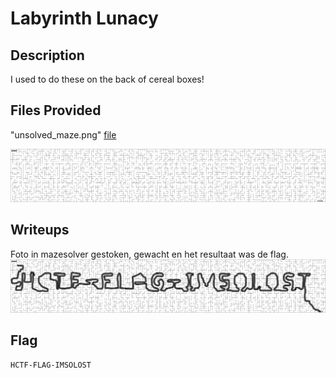 # Labyrinth Lunacy

## Description
I used to do these on the back of cereal boxes!

## Files Provided
"unsolved_maze.png" [file](./Labyrinth%20Lunacy/unsolved_maze.png)

![maze](./Labyrinth%20Lunacy/unsolved_maze.png)

## Writeups
Foto in mazesolver gestoken, gewacht en het resultaat was de flag.
![solved maze](./Labyrinth%20Lunacy/solved_maze.png)
## Flag
```
HCTF-FLAG-IMSOLOST
```